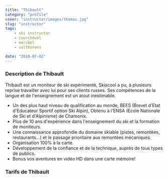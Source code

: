 ```yaml
---
title: "Thibault"
category: "profile"
cover: "instructor/images/thomas.jpg"
slug: "instructor"
tags:
    - ski instructor
    - courchevel
    - meribel
    - valthorens

date: "2018-07-02"
---
```

### Description de Thibault
Thibault est un moniteur de ski expérimenté, Skiscool a pu, à plusieurs reprise travailler avec lui pour ses clients russes. Ses compétences de la langue et de l'enseignement est un atout inestimable.  

* Un des plus haut niveau de qualification au monde, BEES (Brevet d'Etat d'Educateur Sportif option Ski Alpin), Obtenu à l'ENSA (Ecole Nationale de Ski et d'Alpinisme) de Chamonix.
* Plus de 10 ans d'expérience dans l'enseignement du ski et la formation de moniteurs.
* Une connaissance approfondie du domaine skiable (pistes, remontées, restaurants...) et le passage prioritaire aux remontées mécaniques. 
* Organisation 100% à la carte. 
* Développement de la confiance et de la technique, auprès de tous types de publics.
* Bonus vos aventures en vidéo HD dans une carte mémoire!


### Tarifs de Thibault
